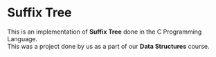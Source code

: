 Suffix Tree
===========

This is an implementation of **Suffix Tree** done in the C Programming Language.  
This was a project done by us as a part of our **Data Structures** course.